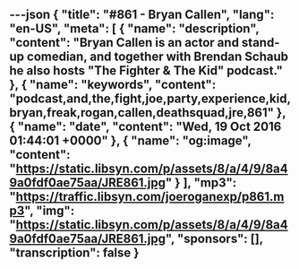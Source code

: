 ---json
{
  "title": "#861 - Bryan Callen",
  "lang": "en-US",
  "meta": [
    {
      "name": "description",
      "content": "Bryan Callen is an actor and stand-up comedian, and together with Brendan Schaub he also hosts \"The Fighter & The Kid\" podcast."
    },
    {
      "name": "keywords",
      "content": "podcast,and,the,fight,joe,party,experience,kid,bryan,freak,rogan,callen,deathsquad,jre,861"
    },
    {
      "name": "date",
      "content": "Wed, 19 Oct 2016 01:44:01 +0000"
    },
    {
      "name": "og:image",
      "content": "https://static.libsyn.com/p/assets/8/a/4/9/8a49a0fdf0ae75aa/JRE861.jpg"
    }
  ],
  "mp3": "https://traffic.libsyn.com/joeroganexp/p861.mp3",
  "img": "https://static.libsyn.com/p/assets/8/a/4/9/8a49a0fdf0ae75aa/JRE861.jpg",
  "sponsors": [],
  "transcription": false
}
---
<episode-header />

<timemark seconds="0" />

<transcribe-call-to-action />

<episode-footer />